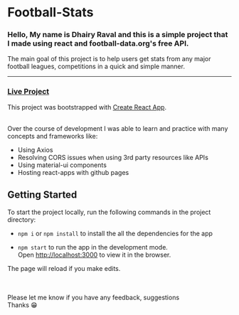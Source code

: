 # Football-Stats

### Hello, My name is Dhairy Raval and this is a simple project that I made using react and football-data.org's free API.

The main goal of this project is to help users get stats from any major football leagues, competitions in a quick and simple manner. 

---

### [Live Project](https://dhairyraval.github.io/football-stats/#/)
This project was bootstrapped with [Create React App](https://github.com/facebook/create-react-app). 
<br><br>

Over the course of development I was able to learn and practice with many concepts and frameworks like: 
 - Using Axios
 - Resolving CORS issues when using 3rd party resources like APIs
 - Using material-ui components
 - Hosting react-apps with github pages



## Getting Started

To start the project locally, run the following commands in the project directory:

 - `npm i` or `npm install` to install the all the dependencies for the app
 
 - `npm start` to run the app in the development mode.\
Open [http://localhost:3000](http://localhost:3000) to view it in the browser.


The page will reload if you make edits.\
<br><br>

Please let me know if you have any feedback, suggestions \
Thanks 😁
